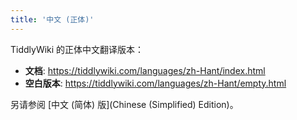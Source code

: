 ```yaml
---
title: '中文 (正体)'
---
```


TiddlyWiki 的正体中文翻译版本：

* **文档**: <https://tiddlywiki.com/languages/zh-Hant/index.html>
* **空白版本**: <https://tiddlywiki.com/languages/zh-Hant/empty.html>

另请参阅 [中文 (简体) 版](Chinese (Simplified) Edition)。
